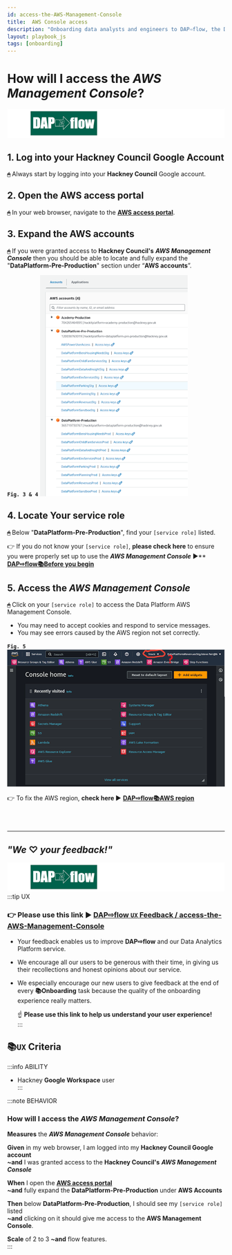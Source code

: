 ```yaml
---
id: access-the-AWS-Management-Console
title:  AWS Console access
description: "Onboarding data analysts and engineers to DAP⇨flow, the Data Analytics Platform Airflow integration."
layout: playbook_js
tags: [onboarding]
---
```


#  How will I access the ***AWS Management Console***?
![DAP⇨flow](../images/DAPairflowFLOWleft.png)  

## 1. Log into your **Hackney Council** Google Account
**`🖱`** Always start by logging into your **Hackney Council** Google account.

## 2. Open the AWS access portal
**`🖱`** In your web browser, navigate to the **[AWS access portal](https://d-936715b9ec.awsapps.com/start\#/)**.

## 3. Expand the AWS accounts
**`🖱`** If you were granted access to **Hackney Council's** ***AWS Management Console*** then you should be able to locate and fully expand the "**DataPlatform-Pre-Production**" section under “**AWS accounts**”.  

**`Fig. 3 & 4`** ![Fig. 3 & 4](../images/access-the-AWS-Management-Console-three-four.png)

## 4. Locate Your service role
**`🖱`** Below "**DataPlatform-Pre-Production**", find your `[service role]` listed.  

👉 If you do not know your `[service role]`, **please check here** to ensure you were properly set up to use the ***AWS Management Console*** ►** **[DAP⇨flow📚Before you begin](../onboarding/begin)** 

## 5. Access the ***AWS Management Console***
**`🖱`** Click on your `[service role]` to access the Data Platform AWS Management Console.  
* You may need to accept cookies and respond to service messages.  
* You may see errors caused by the AWS region not set correctly.  

**`Fig. 5`** ![Fig. 5](../images/access-the-AWS-Management-Console-five.png)  

👉 To fix the AWS region, **check here ►** **[DAP⇨flow📚AWS region](../onboarding/access-the-AWS-region)** 

<br> 
</br>  

---

## ***"We* ♡ *your feedback!"***
![DAP⇨flow](../images/DAPairflowFLOWleft.png)  
:::tip UX  
### 👉 Please use **this link ►** [**DAP⇨flow** `UX` **Feedback / access-the-AWS-Management-Console**](https://docs.google.com/forms/d/e/1FAIpQLSdqeNyWIPMNBHEr-YSyxnXQ4ggTwJPkffMYgFaJ4hGEhIL6LA/viewform?usp=pp_url&entry.339550210=access-the-AWS-Management-Console)  

- Your feedback enables us to improve **DAP⇨flow** and our Data Analytics Platform service.  
- We encourage all our users to be generous with their time, in giving us their recollections and honest opinions about our service.  
- We especially encourage our new users to give feedback at the end of every **📚Onboarding** task because the quality of the onboarding experience really matters.  

    ☝ **Please use this link to help us understand your user experience!**  
:::

## 📚`UX` Criteria
:::info ABILITY  
* Hackney **Google Workspace** user  
:::

:::note BEHAVIOR  
###  How will I access the ***AWS Management Console***?
**Measures** the ***AWS Management Console*** behavior:  

**Given** in my web browser, I am logged into my **Hackney Council Google account**  
**~and** I was granted access to the **Hackney Council's** ***AWS Management Console***  

**When** I open the [**AWS access portal**](https://d-936715b9ec.awsapps.com/start\#/)  
**~and** fully expand the **DataPlatform-Pre-Production** under **AWS Accounts**  

**Then** below **DataPlatform-Pre-Production**, I should see my `[service role]` listed  
**~and** clicking on it should give me access to the **AWS Management Console**.  

**Scale** of 2 to 3 **~and** flow features.  
:::
